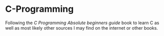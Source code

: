 # C-Programming

Following the *C Programming Absolute beginners guide* book to learn C as well as most likely other sources I may find on the internet or other books.
